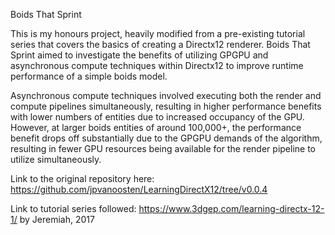 Boids That Sprint
 
This is my honours project, heavily modified from a pre-existing tutorial series that covers the basics of creating a Directx12 renderer. Boids That Sprint aimed to investigate the benefits of utilizing GPGPU and asynchronous compute techniques within Directx12 to improve runtime performance of a simple boids model. 

Asynchronous compute techniques involved executing both the render and compute pipelines simultaneously, resulting in higher performance benefits with lower numbers of entities due to increased occupancy of the GPU. However, at larger boids entities of around 100,000+, the performance benefit drops off substantially due to the GPGPU demands of the algorithm, resulting in fewer GPU resources being available for the render pipeline to utilize simultaneously.

Link to the original repository here: https://github.com/jpvanoosten/LearningDirectX12/tree/v0.0.4 

Link to tutorial series followed: https://www.3dgep.com/learning-directx-12-1/ by Jeremiah, 2017 
